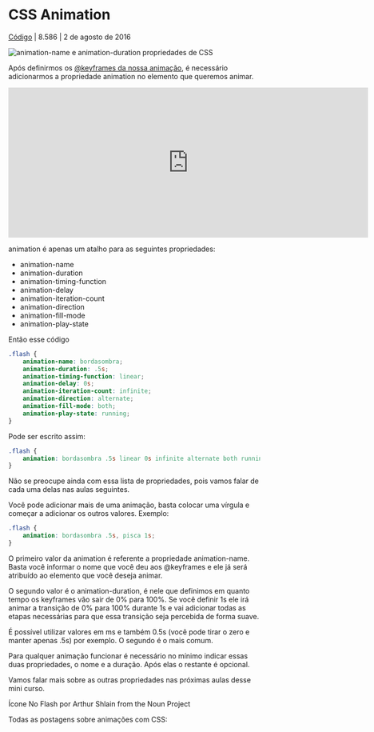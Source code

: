 # CSS Animation

[Código](https://www.origamid.com/codex/category/codigo/) | 8.586 | 2 de agosto de 2016

![animation-name e animation-duration propriedades de CSS](https://www.origamid.com/codex/wp-content/uploads/2016/08/animation-name.png)

Após definirmos os [@keyframes da nossa animação](https://www.origamid.com/codex/css-keyframes/), é necessário adicionarmos a propriedade animation no elemento que queremos animar.

<iframe allowfullscreen="true" allowpaymentrequest="true" allowtransparency="true" class="cp_embed_iframe " frameborder="0" height="300" width="100%" name="cp_embed_1" scrolling="no" src="https://codepen.io/origamid/embed/jAvmmN?height=300&amp;theme-id=24256&amp;slug-hash=jAvmmN&amp;default-tab=css%2Cresult&amp;user=origamid&amp;embed-version=2&amp;editable=true&amp;name=cp_embed_1" title="CodePen Embed" loading="lazy" id="cp_embed_jAvmmN" style="margin: 0px; padding: 0px; border: 0px; vertical-align: baseline; width: 720px; overflow: hidden; display: block;"></iframe>



animation é apenas um atalho para as seguintes propriedades:

- animation-name
- animation-duration
- animation-timing-function
- animation-delay
- animation-iteration-count
- animation-direction
- animation-fill-mode
- animation-play-state

Então esse código

```css
.flash {
    animation-name: bordasombra;
    animation-duration: .5s;
    animation-timing-function: linear;
    animation-delay: 0s;
    animation-iteration-count: infinite;
    animation-direction: alternate;
    animation-fill-mode: both;
    animation-play-state: running;
}
```

Pode ser escrito assim:

```css
.flash {
    animation: bordasombra .5s linear 0s infinite alternate both running;
}
```

Não se preocupe ainda com essa lista de propriedades, pois vamos falar de cada uma delas nas aulas seguintes.

Você pode adicionar mais de uma animação, basta colocar uma vírgula e começar a adicionar os outros valores. Exemplo:

```css
.flash {
    animation: bordasombra .5s, pisca 1s;
}
```

O primeiro valor da animation é referente a propriedade animation-name. Basta você informar o nome que você deu aos @keyframes e ele já será atribuído ao elemento que você deseja animar.

O segundo valor é o animation-duration, é nele que definimos em quanto tempo os keyframes vão sair de 0% para 100%. Se você definir 1s ele irá animar a transição de 0% para 100% durante 1s e vai adicionar todas as etapas necessárias para que essa transição seja percebida de forma suave.

É possível utilizar valores em ms e também 0.5s (você pode tirar o zero e manter apenas .5s) por exemplo. O segundo é o mais comum.

Para qualquer animação funcionar é necessário no mínimo indicar essas duas propriedades, o nome e a duração. Após elas o restante é opcional.

Vamos falar mais sobre as outras propriedades nas próximas aulas desse mini curso.

Ícone No Flash por Arthur Shlain from the Noun Project

Todas as postagens sobre animações com CSS: